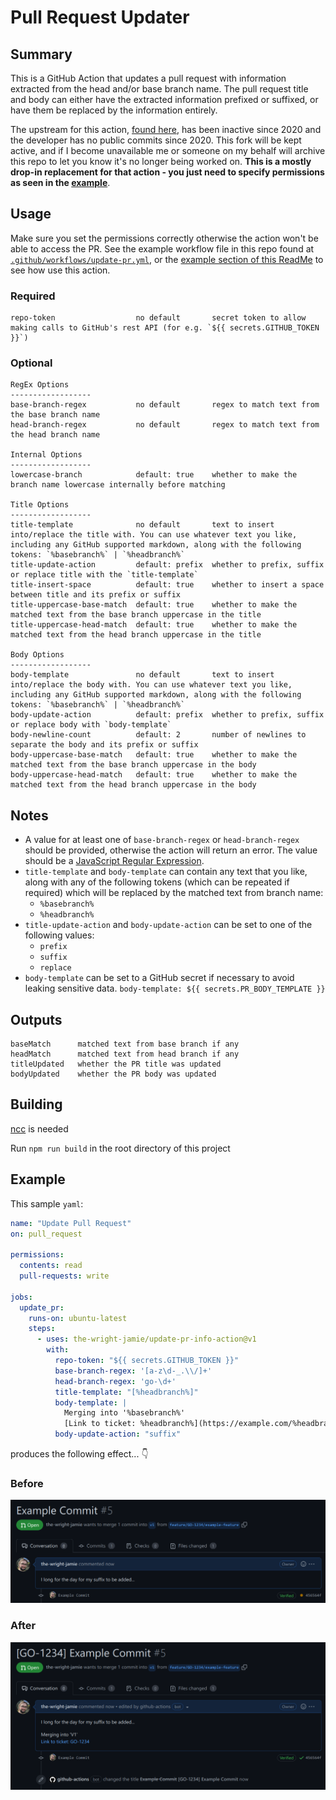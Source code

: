 # Pull Request Updater

## Summary

This is a GitHub Action that updates a pull request with information extracted from the head and/or base branch name. The pull request title and body can either have the extracted information prefixed or suffixed, or have them be replaced by the information entirely.

The upstream for this action, [found here](https://github.com/tzkhan/pr-update-action), has been inactive since 2020 and the developer has no public commits since 2020. This fork will be kept active, and if I become unavailable me or someone on my behalf will archive this repo to let you know it's no longer being worked on. **This is a mostly drop-in replacement for that action - you just need to specify permissions as seen in the [example](#example)**.

## Usage

Make sure you set the permissions correctly otherwise the action won't be able to access the PR. See the example workflow file in this repo found at [`.github/workflows/update-pr.yml`](.github/workflows/update-pr.yml), or the [example section of this ReadMe](#example) to see how use this action.

### Required

```text
repo-token                  no default       secret token to allow making calls to GitHub's rest API (for e.g. `${{ secrets.GITHUB_TOKEN }}`)
```

### Optional

```text
RegEx Options
------------------
base-branch-regex           no default       regex to match text from the base branch name
head-branch-regex           no default       regex to match text from the head branch name

Internal Options
------------------
lowercase-branch            default: true    whether to make the branch name lowercase internally before matching

Title Options
------------------
title-template              no default       text to insert into/replace the title with. You can use whatever text you like, including any GitHub supported markdown, along with the following tokens: `%basebranch%` | `%headbranch%`
title-update-action         default: prefix  whether to prefix, suffix or replace title with the `title-template`
title-insert-space          default: true    whether to insert a space between title and its prefix or suffix
title-uppercase-base-match  default: true    whether to make the matched text from the base branch uppercase in the title
title-uppercase-head-match  default: true    whether to make the matched text from the head branch uppercase in the title

Body Options
------------------
body-template               no default       text to insert into/replace the body with. You can use whatever text you like, including any GitHub supported markdown, along with the following tokens: `%basebranch%` | `%headbranch%`
body-update-action          default: prefix  whether to prefix, suffix or replace body with `body-template`
body-newline-count          default: 2       number of newlines to separate the body and its prefix or suffix
body-uppercase-base-match   default: true    whether to make the matched text from the base branch uppercase in the body
body-uppercase-head-match   default: true    whether to make the matched text from the head branch uppercase in the body
```

## Notes

- A value for at least one of `base-branch-regex` or `head-branch-regex` should be provided, otherwise the action will return an error. The value should be a [JavaScript Regular Expression](https://developer.mozilla.org/en-US/docs/Web/JavaScript/Guide/Regular_Expressions).
- `title-template` and `body-template` can contain any text that you like, along with any of the following tokens (which can be repeated if required) which will be replaced by the matched text from branch name:
  - `%basebranch%`
  - `%headbranch%`
- `title-update-action` and `body-update-action` can be set to one of the following values:
  - `prefix`
  - `suffix`
  - `replace`
- `body-template` can be set to a GitHub secret if necessary to avoid leaking sensitive data. `body-template: ${{ secrets.PR_BODY_TEMPLATE }}`

## Outputs

```text
baseMatch      matched text from base branch if any
headMatch      matched text from head branch if any
titleUpdated   whether the PR title was updated
bodyUpdated    whether the PR body was updated
```

## Building

[ncc](https://github.com/vercel/ncc#installation) is needed

Run `npm run build` in the root directory of this project

## Example

This sample `yaml`:

```yaml
name: "Update Pull Request"
on: pull_request

permissions:
  contents: read
  pull-requests: write

jobs:
  update_pr:
    runs-on: ubuntu-latest
    steps:
      - uses: the-wright-jamie/update-pr-info-action@v1
        with:
          repo-token: "${{ secrets.GITHUB_TOKEN }}"
          base-branch-regex: '[a-z\d-_.\\/]+'
          head-branch-regex: 'go-\d+'
          title-template: "[%headbranch%]"
          body-template: |
            Merging into '%basebranch%'
            [Link to ticket: %headbranch%](https://example.com/%headbranch%)
          body-update-action: "suffix"
```

produces the following effect... :point_down:

### Before

![pr before](img/pr-before.png)

### After

![pr after](img/pr-after.png)
